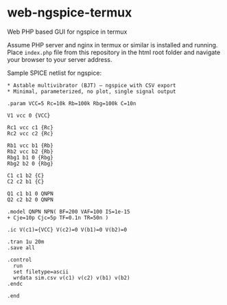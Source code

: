 # web-ngspice-termux
Web PHP based GUI for ngspice in termux

Assume PHP server and nginx in termux or similar is installed and running. Place `index.php` file from this repository in the html root folder and navigate your browser to your server address.

Sample SPICE netlist for ngspice:

```
* Astable multivibrator (BJT) — ngspice with CSV export
* Minimal, parameterized, no plot, single signal output

.param VCC=5 Rc=10k Rb=100k Rbg=100k C=10n

V1 vcc 0 {VCC}

Rc1 vcc c1 {Rc}
Rc2 vcc c2 {Rc}

Rb1 vcc b1 {Rb}
Rb2 vcc b2 {Rb}
Rbg1 b1 0 {Rbg}
Rbg2 b2 0 {Rbg}

C1 c1 b2 {C}
C2 c2 b1 {C}

Q1 c1 b1 0 QNPN
Q2 c2 b2 0 QNPN

.model QNPN NPN( BF=200 VAF=100 IS=1e-15
+ Cje=10p Cjc=5p TF=0.1n TR=50n )

.ic V(c1)={VCC} V(c2)=0 V(b1)=0 V(b2)=0

.tran 1u 20m
.save all

.control
  run
  set filetype=ascii
  wrdata sim.csv v(c1) v(c2) v(b1) v(b2)
.endc

.end
```
